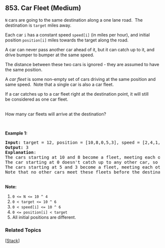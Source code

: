 <!--|This file generated by command(leetcode description); DO NOT EDIT.    |-->
<!--+----------------------------------------------------------------------+-->
<!--|@author    Openset <openset.wang@gmail.com>                           |-->
<!--|@link      https://github.com/openset                                 |-->
<!--|@home      https://github.com/openset/leetcode                        |-->
<!--+----------------------------------------------------------------------+-->

## 853. Car Fleet (Medium)

<p><code>N</code> cars are going to the same destination along a one lane road.&nbsp; The destination is <code>target</code>&nbsp;miles away.</p>

<p>Each car <code>i</code>&nbsp;has a constant speed <code>speed[i]</code>&nbsp;(in miles per hour), and initial position <code>position[i]</code>&nbsp;miles towards the target along the road.</p>

<p>A car can never pass another car ahead of it, but it can catch up to it, and drive bumper to bumper at the same speed.</p>

<p>The distance between these two cars is ignored - they are assumed to have the same position.</p>

<p>A <em>car fleet</em> is some non-empty set of cars driving&nbsp;at the same position and same speed.&nbsp; Note that a single car is also a car fleet.</p>

<p>If a car catches up to a car fleet right at the destination point, it will&nbsp;still be&nbsp;considered as one car fleet.</p>

<p><br />
How many car fleets will arrive at the destination?</p>

<p>&nbsp;</p>

<p><strong>Example 1:</strong></p>

<pre>
<strong>Input: </strong>target = <span id="example-input-1-1">12</span>, position = <span id="example-input-1-2">[10,8,0,5,3]</span>, speed = <span id="example-input-1-3">[2,4,1,1,3]</span>
<strong>Output: </strong><span id="example-output-1">3</span>
<strong>Explanation</strong>:
The cars starting at 10 and 8 become a fleet, meeting each other at 12.
The car starting at 0 doesn&#39;t catch up to any other car, so it is a fleet by itself.
The cars starting at 5 and 3 become a fleet, meeting each other at 6.
Note that no other cars meet these fleets before the destination, so the answer is 3.
</pre>

<p><br />
<strong>Note:</strong></p>

<ol>
	<li><code>0 &lt;= N &lt;= 10 ^ 4</code></li>
	<li><code>0 &lt; target&nbsp;&lt;= 10 ^ 6</code></li>
	<li><code>0 &lt;&nbsp;speed[i] &lt;= 10 ^ 6</code></li>
	<li><code>0 &lt;= position[i] &lt; target</code></li>
	<li>All initial positions are different.</li>
</ol>


### Related Topics
[[Stack](https://github.com/openset/leetcode/tree/master/tag/stack/README.md)] 